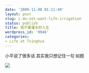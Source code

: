 ```yaml
---
date: '2009-11-08 01:11:40'
layout: post
slug: i-do-not-want-life-irrigation
status: publish
title: 我不要灌水的人生
wordpress_id: '9946'
categories:
- Life at Tsinghua
---
```


小平说了很多话
其实我只想记住一句
如题

[![](http://edwardtoday.yo2.cn/wp-content/uploads/189/18913/2009/10/img00010-20091021-1615.jpg)](http://edwardtoday.yo2.cn/wp-content/uploads/189/18913/2009/10/img00010-20091021-1615.jpg)
